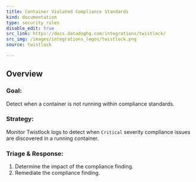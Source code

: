 ```yaml
---
title: Container Violated Compliance Standards
kind: documentation
type: security_rules
disable_edit: true
src_link: https://docs.datadoghq.com/integrations/twistlock/
src_img: /images/integrations_logos/twistlock.png
source: twistlock

---
```


## Overview

### **Goal:**
Detect when a container is not running within compliance standards.

### **Strategy:**
Monitor Twistlock logs to detect when `Critical` severity compliance issues are discovered in a running container. 

### **Triage & Response:**
1. Determine the impact of the compliance finding.
2. Remediate the compliance finding.